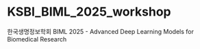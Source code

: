 # KSBI_BIML_2025_workshop
한국생명정보학회 BIML 2025 - Advanced Deep Learning Models for Biomedical Research
